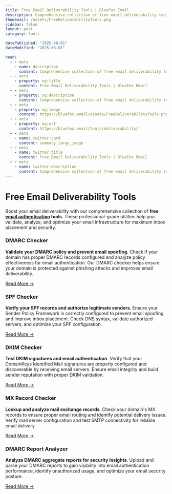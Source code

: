 ```yaml
---
title: Free Email Deliverability Tools | BlueFox Email
description: Comprehensive collection of free email deliverability tools including DMARC checker, SPF validator, DKIM verifier, MX record lookup, and DMARC report analyzer.
thumbnail: /assets/FreeDeliverabilityTools.png
sidebar: false
layout: post
category: tools

datePublished: "2025-08-01"
dateModified: "2025-08-01"

head:
  - - meta
    - name: description
      content: Comprehensive collection of free email deliverability tools including DMARC checker, SPF validator, DKIM verifier, MX record lookup, and DMARC report analyzer.
  - - meta
    - property: og:title
      content: Free Email Deliverability Tools | BlueFox Email
  - - meta
    - property: og:description
      content: Comprehensive collection of free email deliverability tools including DMARC checker, SPF validator, DKIM verifier, MX record lookup, and DMARC report analyzer.
  - - meta
    - property: og:image
      content: https://bluefox.email/assets/FreeDeliverabilityTools.png
  - - meta
    - property: og:url
      content: https://bluefox.email/tools/deliverability/
  - - meta
    - name: twitter:card
      content: summary_large_image
  - - meta
    - name: twitter:title
      content: Free Email Deliverability Tools | BlueFox Email
  - - meta
    - name: twitter:description
      content: Comprehensive collection of free email deliverability tools including DMARC checker, SPF validator, DKIM verifier, MX record lookup, and DMARC report analyzer.
---
```


<GlossaryNavigation link="/tools" label="Back to Tools Home" />

# Free Email Deliverability Tools

Boost your email deliverability with our comprehensive collection of **free [email authentication](/email-sending-concepts/email-authentication.md) tools**. These professional-grade utilities help you validate, analyze, and optimize your email infrastructure for maximum inbox placement and security.

### DMARC Checker
**Validate your DMARC policy and prevent email spoofing**. Check if your domain has proper DMARC records configured and analyze policy effectiveness for email authentication. Our DMARC checker helps ensure your domain is protected against phishing attacks and improves email deliverability.

[Read More →](/tools/deliverability/dmarc-checker.md)


### SPF Checker  
**Verify your SPF records and authorize legitimate senders**. Ensure your Sender Policy Framework is correctly configured to prevent email spoofing and improve inbox placement. Check DNS syntax, validate authorized servers, and optimize your SPF configuration.

[Read More →](/tools/deliverability/spf-checker)


### DKIM Checker
**Test DKIM signatures and email authentication**. Verify that your DomainKeys Identified Mail signatures are properly configured and discoverable by receiving email servers. Ensure email integrity and build sender reputation with proper DKIM validation.

[Read More →](/tools/deliverability/dkim-checker)


### MX Record Checker
**Lookup and analyze mail exchange records**. Check your domain's MX records to ensure proper email routing and identify potential delivery issues. Verify mail server configuration and test SMTP connectivity for reliable email delivery.

[Read More →](/tools/deliverability/mx-checker)


### DMARC Report Analyzer
**Analyze DMARC aggregate reports for security insights**. Upload and parse your DMARC reports to gain visibility into email authentication performance, identify unauthorized usage, and optimize your email security posture.

[Read More →](/tools/deliverability/dmarc-report-analyzer.md)

